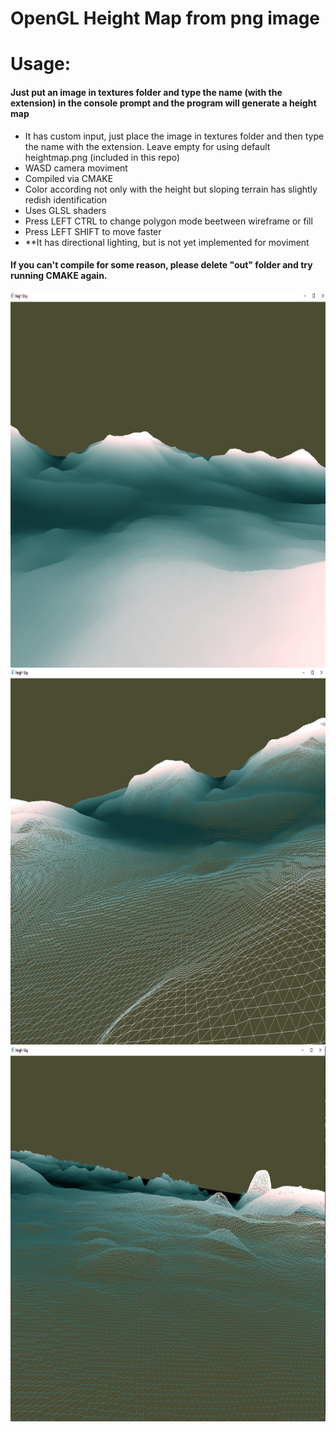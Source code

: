 

# OpenGL Height Map from png image

<html>
<body>
<h1>Usage: </h1>
<h4>Just put an image in textures folder and type the name (with the extension) in the console prompt and the program will generate a height map</h4>

<ul>
  <li>It has custom input, just place the image in textures folder and then type the name with the extension. Leave empty for using default heightmap.png (included in this repo)</li>
  <li>WASD camera moviment</li>
  <li>Compiled via CMAKE</li>
  <li>Color according not only with the height but sloping terrain has slightly redish identification</li>
  <li>Uses GLSL shaders</li>
  <li>Press LEFT CTRL to change polygon mode beetween wireframe or fill</li>
    <li>Press LEFT SHIFT to move faster</li>
    <li>**It has directional lighting, but is not yet implemented for moviment </li>
</ul>



<h4>If you can't compile for some reason, please delete "out" folder and try running CMAKE again.</h4>



 <img src="demo.png" alt="Demo image" width="800" height="600"> 
  <img src="demo2.png" alt="Demo image" width="800" height="600"> 
   <img src="demo3.png" alt="Demo image" width="800" height="600"> 
 </body>
</html>
